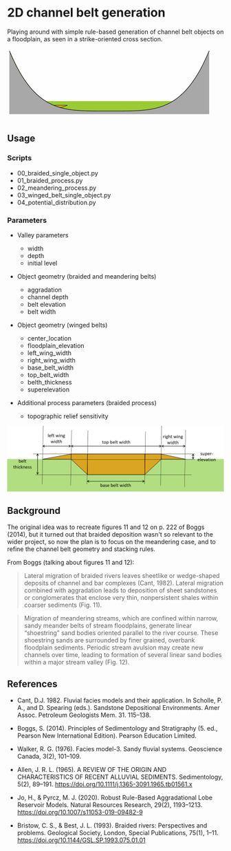 # 2D channel belt generation

Playing around with simple rule-based generation of channel belt objects
on a floodplain, as seen in a strike-oriented cross section.

![](images/braided.gif)


## Usage

### Scripts

- 00_braided_single_object.py
- 01_braided_process.py
- 02_meandering_process.py
- 03_winged_belt_single_object.py
- 04_potential_distribution.py


### Parameters

- Valley parameters
    - width
    - depth
    - initial level

- Object geometry (braided and meandering belts)
    - aggradation
    - channel depth
    - belt elevation
    - belt width

- Object geometry (winged belts)
    - center_location
    - floodplain_elevation
    - left_wing_width
    - right_wing_width
    - base_belt_width
    - top_belt_width
    - belth_thickness
    - superelevation

- Additional process parameters (braided process)
    - topographic relief sensitivity


![Geometric parameters for winged belt objects](images/winged_belt_params.png)

## Background

The original idea was to recreate figures 11 and 12 on p. 222 of Boggs (2014),
but it turned out that braided deposition wasn't so relevant to the wider
project, so now the plan is to focus on the meandering case, and to refine the
channel belt geometry and stacking rules.

From Boggs (talking about figures 11 and 12):

>Lateral migration of braided rivers leaves sheetlike or wedge-shaped
deposits of channel and bar complexes (Cant, 1982). Lateral migration
combined with aggradation leads to deposition of sheet sandstones or
conglomerates that enclose very thin, nonpersistent shales within
coarser sediments (Fig. 11).

>Migration of meandering streams, which
are confined within narrow, sandy meander belts of stream floodplains,
generate linear “shoestring” sand bodies oriented parallel to the
river course. These shoestring sands are surrounded by finer grained,
overbank floodplain sediments. Periodic stream avulsion may create new
channels over time, leading to formation of several linear sand bodies
within a major stream valley (Fig. 12).


## References

- Cant, D.J. 1982. Fluvial facies models and their application.
In Scholle, P. A., and D. Spearing (eds.).
Sandstone Depositional Environments.
Amer Assoc. Petroleum Geologists Mem. 31. 115–138.

- Boggs, S. (2014). Principles of Sedimentology and Stratigraphy (5. ed., Pearson New International Edition). Pearson Education Limited.

- Walker, R. G. (1976). Facies model-3. Sandy fluvial systems. Geoscience Canada, 3(2), 101–109.

- Allen, J. R. L. (1965). A REVIEW OF THE ORIGIN AND CHARACTERISTICS OF RECENT ALLUVIAL SEDIMENTS. Sedimentology, 5(2), 89–191. https://doi.org/10.1111/j.1365-3091.1965.tb01561.x

- Jo, H., & Pyrcz, M. J. (2020). Robust Rule-Based Aggradational Lobe Reservoir Models. Natural Resources Research, 29(2), 1193–1213. https://doi.org/10.1007/s11053-019-09482-9

- Bristow, C. S., & Best, J. L. (1993). Braided rivers: Perspectives and problems. Geological Society, London, Special Publications, 75(1), 1–11. https://doi.org/10.1144/GSL.SP.1993.075.01.01
